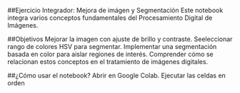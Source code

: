 ##Ejercicio Integrador: Mejora de imágen y Segmentación
Este notebook integra varios conceptos fundamentales del Procesamiento Digital de Imágenes.

##Objetivos
Mejorar la imagen con ajuste de brillo y contraste.
Seeleccionar rango de colores HSV para segmentar.
Implementar una segmentación basada en color para aislar regiones de interés.
Comprender cómo se relacionan estos conceptos en el tratamiento de imágenes digitales.

##¿Cómo usar el notebook?
Abrir en Google Colab.
Ejecutar las celdas en orden
